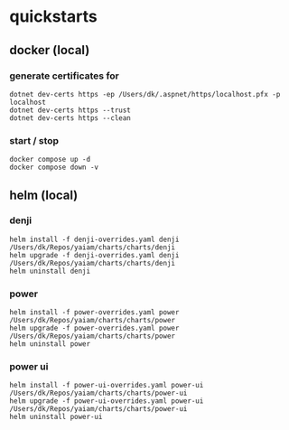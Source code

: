 # quickstarts

## docker (local)

### generate certificates for 
```
dotnet dev-certs https -ep /Users/dk/.aspnet/https/localhost.pfx -p localhost
dotnet dev-certs https --trust
dotnet dev-certs https --clean
```

### start / stop
```
docker compose up -d
docker compose down -v
```

## helm (local)

### denji
```
helm install -f denji-overrides.yaml denji /Users/dk/Repos/yaiam/charts/charts/denji
helm upgrade -f denji-overrides.yaml denji /Users/dk/Repos/yaiam/charts/charts/denji
helm uninstall denji
```

### power
```
helm install -f power-overrides.yaml power /Users/dk/Repos/yaiam/charts/charts/power
helm upgrade -f power-overrides.yaml power /Users/dk/Repos/yaiam/charts/charts/power
helm uninstall power
```

### power ui
```
helm install -f power-ui-overrides.yaml power-ui /Users/dk/Repos/yaiam/charts/charts/power-ui
helm upgrade -f power-ui-overrides.yaml power-ui /Users/dk/Repos/yaiam/charts/charts/power-ui
helm uninstall power-ui
```